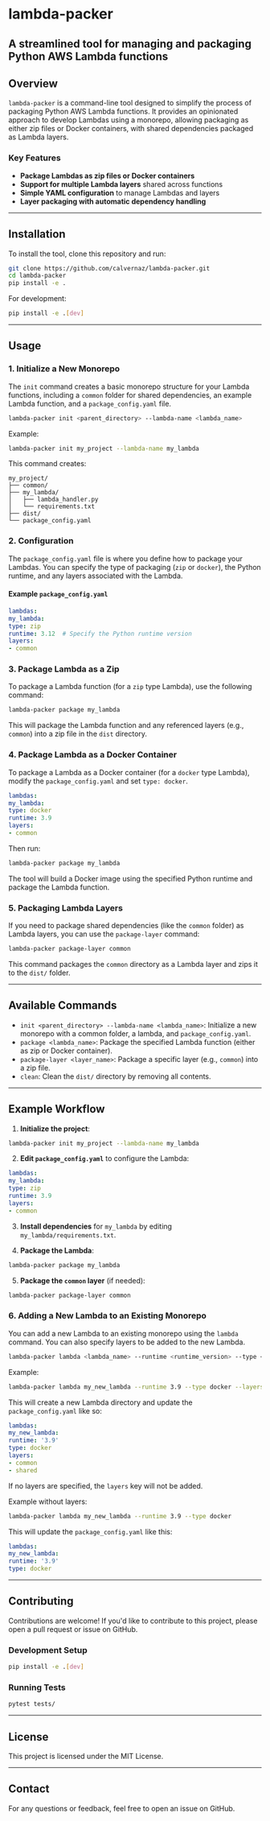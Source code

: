# lambda-packer

**A streamlined tool for managing and packaging Python AWS Lambda functions**
---

## Overview

`lambda-packer` is a command-line tool designed to simplify the process of packaging Python AWS Lambda functions. 
It provides an opinionated approach to develop Lambdas using a monorepo, allowing packaging as either zip files or Docker containers, 
with shared dependencies packaged as Lambda layers.
### Key Features

- **Package Lambdas as zip files or Docker containers**
- **Support for multiple Lambda layers** shared across functions
- **Simple YAML configuration** to manage Lambdas and layers
- **Layer packaging with automatic dependency handling**

---

## Installation

To install the tool, clone this repository and run:

```bash
git clone https://github.com/calvernaz/lambda-packer.git
cd lambda-packer
pip install -e .
```

For development:

```bash
pip install -e .[dev]
```

---

## Usage

### 1. Initialize a New Monorepo

The `init` command creates a basic monorepo structure for your Lambda functions, including a `common` folder for shared dependencies, an example Lambda function, and a `package_config.yaml` file.

```bash
lambda-packer init <parent_directory> --lambda-name <lambda_name>
```

Example:

```bash
lambda-packer init my_project --lambda-name my_lambda
```

This command creates:

```
my_project/
├── common/
├── my_lambda/
│   ├── lambda_handler.py
│   └── requirements.txt
├── dist/
└── package_config.yaml
```

### 2. Configuration

The `package_config.yaml` file is where you define how to package your Lambdas. You can specify the type of packaging (`zip` or `docker`), the Python runtime, and any layers associated with the Lambda.

#### Example `package_config.yaml`

```yaml
lambdas:
my_lambda:
type: zip
runtime: 3.12  # Specify the Python runtime version
layers:
- common
```

### 3. Package Lambda as a Zip

To package a Lambda function (for a `zip` type Lambda), use the following command:

```bash
lambda-packer package my_lambda
```

This will package the Lambda function and any referenced layers (e.g., `common`) into a zip file in the `dist` directory.

### 4. Package Lambda as a Docker Container

To package a Lambda as a Docker container (for a `docker` type Lambda), modify the `package_config.yaml` and set `type: docker`.

```yaml
lambdas:
my_lambda:
type: docker
runtime: 3.9
layers:
- common
```

Then run:

```bash
lambda-packer package my_lambda
```

The tool will build a Docker image using the specified Python runtime and package the Lambda function.

### 5. Packaging Lambda Layers

If you need to package shared dependencies (like the `common` folder) as Lambda layers, you can use the `package-layer` command:

```bash
lambda-packer package-layer common
```

This command packages the `common` directory as a Lambda layer and zips it to the `dist/` folder.

---

## Available Commands

- `init <parent_directory> --lambda-name <lambda_name>`: Initialize a new monorepo with a common folder, a lambda, and `package_config.yaml`.
- `package <lambda_name>`: Package the specified Lambda function (either as zip or Docker container).
- `package-layer <layer_name>`: Package a specific layer (e.g., `common`) into a zip file.
- `clean`: Clean the `dist/` directory by removing all contents.

---

## Example Workflow

1. **Initialize the project**:

```bash
lambda-packer init my_project --lambda-name my_lambda
```

2. **Edit `package_config.yaml`** to configure the Lambda:

```yaml
lambdas:
my_lambda:
type: zip
runtime: 3.9
layers:
- common
```

3. **Install dependencies** for `my_lambda` by editing `my_lambda/requirements.txt`.

4. **Package the Lambda**:

```bash
lambda-packer package my_lambda
```

5. **Package the `common` layer** (if needed):

```bash
lambda-packer package-layer common
```

### 6. Adding a New Lambda to an Existing Monorepo

You can add a new Lambda to an existing monorepo using the `lambda` command. You can also specify layers to be added to the new Lambda.

```bash
lambda-packer lambda <lambda_name> --runtime <runtime_version> --type <zip|docker> --layers <layer1> --layers <layer2>
```

Example:

```bash
lambda-packer lambda my_new_lambda --runtime 3.9 --type docker --layers common --layers shared
```

This will create a new Lambda directory and update the `package_config.yaml` like so:

```yaml
lambdas:
my_new_lambda:
runtime: '3.9'
type: docker
layers:
- common
- shared
```

If no layers are specified, the `layers` key will not be added.

Example without layers:

```bash
lambda-packer lambda my_new_lambda --runtime 3.9 --type docker
```

This will update the `package_config.yaml` like this:

```yaml
lambdas:
my_new_lambda:
runtime: '3.9'
type: docker
```

---

## Contributing

Contributions are welcome! If you'd like to contribute to this project, please open a pull request or issue on GitHub.

### Development Setup

```bash
pip install -e .[dev]
```

### Running Tests

```bash
pytest tests/
```

---

## License

This project is licensed under the MIT License.

---

## Contact

For any questions or feedback, feel free to open an issue on GitHub.